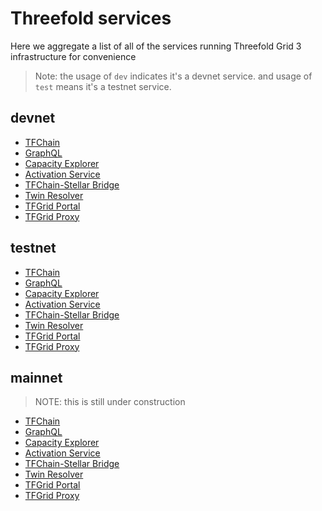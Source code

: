 # Threefold services

Here we aggregate a list of all of the services running Threefold Grid 3 infrastructure for convenience

> Note: the usage of `dev` indicates it's a devnet service.
> and usage of `test` means it's a testnet service. 

## devnet

- [TFChain](tfchain.dev.grid.tf)
- [GraphQL](graphql.dev.grid.tf/graphql)
- [Capacity Explorer](explorer.dev.grid.tf)
- [Activation Service](activation.dev.grid.tf)
- [TFChain-Stellar Bridge](bridge.dev.grid.tf)
- [Twin Resolver](twin.dev.grid.tf)
- [TFGrid Portal ](portal.dev.grid.tf)
- [TFGrid Proxy ](gridproxy.dev.grid.tf)


## testnet

- [TFChain](tfchain.test.grid.tf)
- [GraphQL](graphql.test.grid.tf/graphql)
- [Capacity Explorer](explorer.test.grid.tf)
- [Activation Service](activation.test.grid.tf)
- [TFChain-Stellar Bridge](bridge.test.grid.tf)
- [Twin Resolver](twin.test.grid.tf)
- [TFGrid Portal ](portal.test.grid.tf)
- [TFGrid Proxy ](gridproxy.test.grid.tf)


## mainnet

> NOTE: this is still under construction
> 

- [TFChain](tfchain.grid.tf)
- [GraphQL](graphql.grid.tf/graphql)
- [Capacity Explorer](explorer.grid.tf)
- [Activation Service](activation.grid.tf)
- [TFChain-Stellar Bridge](bridge.grid.tf)
- [Twin Resolver](twin.grid.tf)
- [TFGrid Portal ](portal.grid.tf)
- [TFGrid Proxy ](gridproxy.grid.tf)
